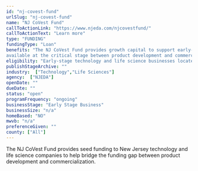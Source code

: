 ```yaml
---
id: "nj-covest-fund"
urlSlug: "nj-covest-fund"
name: "NJ CoVest Fund"
callToActionLink: "https://www.njeda.com/njcovestfund/"
callToActionText: "Learn more"
type: "FUNDING"
fundingType: "Loan"
benefits: "The NJ CoVest Fund provides growth capital to support early-stage companies from product development towards successful, scalable commercialization. This funding is
available at the critical stage between product development and commercial operation expansion, where limited funds are available and a funding gap exists. Investments through the NJ CoVest Fund will help stimulate business growth, additional capital investment, and creation of high-skilled jobs in New Jersey. Up to $250,000 is available."
eligibility: "Early-stage technology and life science businesses located in physical commercial office, co-working or incubator space in New Jersey, with at least 2 full-time founders that have a financial commitment to the company, and a minimum of 50% of its W-2 employees in New Jersey."
publishStageArchive: ""
industry:  ["Technology","Life Sciences"]
agency:  ["NJEDA"]
openDate: ""
dueDate: ""
status: "open"
programFrequency: "ongoing"
businessStage: "Early Stage Business"
businessSize: "n/a"
homeBased: "NO"
mwvb: "n/a"
preferenceGiven: ""
county: ["All"]
---
```


The NJ CoVest Fund provides seed funding to New Jersey technology and life science companies to help bridge the funding gap between product development and commercialization.
